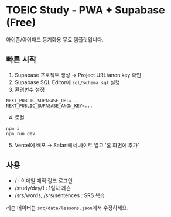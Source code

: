 # TOEIC Study - PWA + Supabase (Free)
아이폰/아이패드 동기화용 무료 템플릿입니다.

## 빠른 시작
1) Supabase 프로젝트 생성 → Project URL/anon key 확인
2) Supabase SQL Editor에 `sql/schema.sql` 실행
3) 환경변수 설정
```
NEXT_PUBLIC_SUPABASE_URL=...
NEXT_PUBLIC_SUPABASE_ANON_KEY=...
```
4) 로컬
```
npm i
npm run dev
```
5) Vercel에 배포 → Safari에서 사이트 열고 '홈 화면에 추가'

## 사용
- / : 이메일 매직 링크 로그인
- /study/day/1 : 1일차 레슨
- /srs/words, /srs/sentences : SRS 복습

레슨 데이터는 `src/data/lessons.json`에서 수정하세요.
